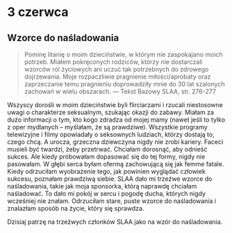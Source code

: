 # 3 czerwca

## Wzorce do naśladowania 

> Pominę litanię o moim dzieciństwie, w którym nie zaspokajano moich potrzeb. Miałem pokręconych rodziców, którzy nie dostarczali wzorców ról życiowych ani uczuć tak potrzebnych do zdrowego dojrzewania. Moje rozpaczliwie pragnienie miłości/aprobaty oraz zaprzeczanie temu pragnieniu doprowadziły mnie do 30 lat szalonych zachowań w wielu obszarach. — Tekst Bazowy SLAA, str. 276-277

Wszyscy dorośli w moim dzieciństwie byli flirciarzami i rzucali niestosowne uwagi o charakterze seksualnym, szukając okazji do zabawy. Miałam za dużo informacji o tym, kto kogo zdradza od mojej mamy (nawet jeśli to tylko z oper mydlanych – myślałam, że są prawdziwe). Wszystkie programy telewizyjne i filmy opowiadały o seksownych ludziach, którzy dostają to, czego chcą. A urocza, grzeczna dziewczyna nigdy nie zrobi kariery. Faceci musieli być twardzi, żeby przetrwać. Chciałam dorosnąć, aby odnieść sukces. Ale kiedy próbowałam dopasować się do tej formy, nigdy nie pasowałam. W głębi serca byłam ofermą zachowującą się jak femme fatale. Kiedy odrzuciłam wyobrażenie tego, jak powinien wyglądać człowiek sukcesu, poznałam prawdziwą siebie. SLAA dało mi trzeźwe wzorce do naśladowania, takie jak moja sponsorka, którą naprawdę chciałam naśladować. To dało mi pokój w sercu i pogodę ducha, których nigdy wcześniej nie znałam. Odrzuciłam stare, puste wzorce do naśladowania i znalazłam sposób na życie, który się sprawdza.

Dzisiaj patrzę na trzeźwych członków SLAA jako na wzór do naśladowania.
